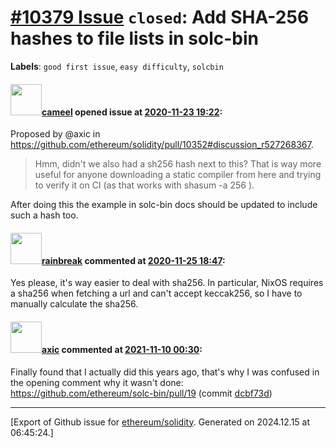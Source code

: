 # [\#10379 Issue](https://github.com/ethereum/solidity/issues/10379) `closed`: Add SHA-256 hashes to file lists in solc-bin
**Labels**: `good first issue`, `easy difficulty`, `solcbin`


#### <img src="https://avatars.githubusercontent.com/u/137030?v=4" width="50">[cameel](https://github.com/cameel) opened issue at [2020-11-23 19:22](https://github.com/ethereum/solidity/issues/10379):

Proposed by @axic in https://github.com/ethereum/solidity/pull/10352#discussion_r527268367.

> Hmm, didn't we also had a sh256 hash next to this? That is way more useful for anyone downloading a static compiler from here and trying to verify it on CI (as that works with shasum -a 256 <file>).

After doing this the example in solc-bin docs should be updated to include such a hash too.

#### <img src="https://avatars.githubusercontent.com/u/18486361?u=cac77d2dd2d35da2a23b747090a48cb801ca94ce&v=4" width="50">[rainbreak](https://github.com/rainbreak) commented at [2020-11-25 18:47](https://github.com/ethereum/solidity/issues/10379#issuecomment-733888254):

Yes please, it's way easier to deal with sha256. In particular, NixOS requires a sha256 when fetching a url and can't accept keccak256, so I have to manually calculate the sha256.

#### <img src="https://avatars.githubusercontent.com/u/20340?v=4" width="50">[axic](https://github.com/axic) commented at [2021-11-10 00:30](https://github.com/ethereum/solidity/issues/10379#issuecomment-964668027):

Finally found that I actually did this years ago, that's why I was confused in the opening comment why it wasn't done: https://github.com/ethereum/solc-bin/pull/19 (commit [dcbf73d](https://github.com/ethereum/solc-bin/pull/19/commits/dcbf73d6794de6e44d80e8ac84b2d6b1bce0aa13))


-------------------------------------------------------------------------------



[Export of Github issue for [ethereum/solidity](https://github.com/ethereum/solidity). Generated on 2024.12.15 at 06:45:24.]
